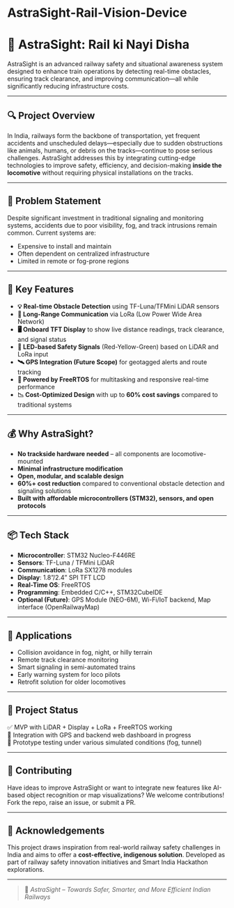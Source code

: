 # AstraSight-Rail-Vision-Device
# 🚆 AstraSight: Rail ki Nayi Disha

AstraSight is an advanced railway safety and situational awareness system designed to enhance train operations by detecting real-time obstacles, ensuring track clearance, and improving communication—all while significantly reducing infrastructure costs.

---

## 🔍 Project Overview

In India, railways form the backbone of transportation, yet frequent accidents and unscheduled delays—especially due to sudden obstructions like animals, humans, or debris on the tracks—continue to pose serious challenges. AstraSight addresses this by integrating cutting-edge technologies to improve safety, efficiency, and decision-making **inside the locomotive** without requiring physical installations on the tracks.

---

## 🎯 Problem Statement

Despite significant investment in traditional signaling and monitoring systems, accidents due to poor visibility, fog, and track intrusions remain common. Current systems are:
- Expensive to install and maintain
- Often dependent on centralized infrastructure
- Limited in remote or fog-prone regions

---

## 🚀 Key Features

- **💡 Real-time Obstacle Detection** using TF-Luna/TFMini LiDAR sensors
- **📡 Long-Range Communication** via LoRa (Low Power Wide Area Network)
- **🖥️ Onboard TFT Display** to show live distance readings, track clearance, and signal status
- **🚦 LED-based Safety Signals** (Red-Yellow-Green) based on LiDAR and LoRa input
- **🛰️ GPS Integration (Future Scope)** for geotagged alerts and route tracking
- **🧠 Powered by FreeRTOS** for multitasking and responsive real-time performance
- **📉 Cost-Optimized Design** with up to **60% cost savings** compared to traditional systems

---

## 💰 Why AstraSight?

- **No trackside hardware needed** – all components are locomotive-mounted
- **Minimal infrastructure modification**
- **Open, modular, and scalable design**
- **60%+ cost reduction** compared to conventional obstacle detection and signaling solutions
- **Built with affordable microcontrollers (STM32), sensors, and open protocols**

---

## 📦 Tech Stack

- **Microcontroller**: STM32 Nucleo-F446RE
- **Sensors**: TF-Luna / TFMini LiDAR
- **Communication**: LoRa SX1278 modules
- **Display**: 1.8”/2.4” SPI TFT LCD
- **Real-Time OS**: FreeRTOS
- **Programming**: Embedded C/C++, STM32CubeIDE
- **Optional (Future)**: GPS Module (NEO-6M), Wi-Fi/IoT backend, Map interface (OpenRailwayMap)

---

## 📌 Applications

- Collision avoidance in fog, night, or hilly terrain
- Remote track clearance monitoring
- Smart signaling in semi-automated trains
- Early warning system for loco pilots
- Retrofit solution for older locomotives

---

## 🌱 Project Status

✅ MVP with LiDAR + Display + LoRa + FreeRTOS working  
🔄 Integration with GPS and backend web dashboard in progress  
🚧 Prototype testing under various simulated conditions (fog, tunnel)

---

## 🤝 Contributing

Have ideas to improve AstraSight or want to integrate new features like AI-based object recognition or map visualizations? We welcome contributions! Fork the repo, raise an issue, or submit a PR.

---

## 🙏 Acknowledgements

This project draws inspiration from real-world railway safety challenges in India and aims to offer a **cost-effective, indigenous solution**. Developed as part of railway safety innovation initiatives and Smart India Hackathon explorations.

---

> 🚆 *AstraSight – Towards Safer, Smarter, and More Efficient Indian Railways*

